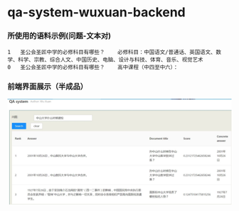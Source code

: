 # qa-system-wuxuan-backend
### 所使用的语料示例(问题-文本对)
```buildoutcfg
1	圣公会圣匠中学的必修科目有哪些？	必修科目：中国语文/普通话、英国语文、数学、科学、宗教、综合人文、中国历史、电脑、设计与科技、体育、音乐、视觉艺术
0	圣公会圣匠中学的必修科目有哪些？	高中课程（中四至中六）：
```
### 前端界面展示（半成品）
![前端界面展示](./data/frontend1.jpg)
